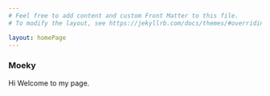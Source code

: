 ```yaml
---
# Feel free to add content and custom Front Matter to this file.
# To modify the layout, see https://jekyllrb.com/docs/themes/#overriding-theme-defaults

layout: homePage
---
```


### Moeky
Hi Welcome to my page. 
